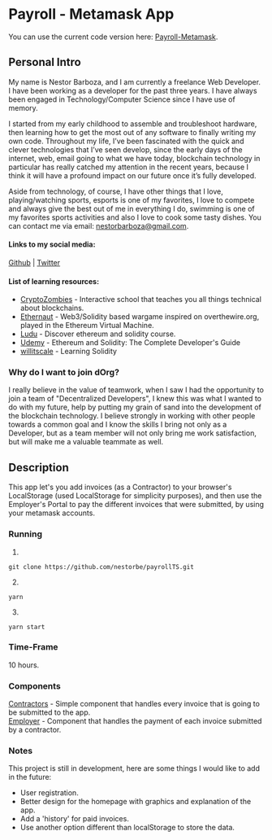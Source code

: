 # Payroll - Metamask App

You can use the current code version here: [Payroll-Metamask](https://payroll-metamask.herokuapp.com/).

## Personal Intro

My name is Nestor Barboza, and I am currently a freelance Web Developer. I have been working as a developer for the past three years. I have always been engaged in Technology/Computer Science since I have use of memory. 

I started from my early childhood to assemble and troubleshoot hardware, then learning how to get the most out of any software to finally writing my own code. Throughout my life, I’ve been fascinated with the quick and clever technologies that I’ve seen develop, since the early days of the internet, web, email going to what we have today, blockchain technology in particular has really catched my attention in the recent years, because I think it will have a profound impact on our future once it’s fully developed.

Aside from technology, of course, I have other things that I love, playing/watching sports, esports is one of my favorites, I love to compete and always give the best out of me in everything I do, swimming is one of my favorites sports activities and also I love to cook some tasty dishes.
You can contact me via email: nestorbarboza@gmail.com.
 

#### Links to my social media:

[Github](https://github.com/nestorbe) |
[Twitter](https://twitter.com/nestorbe)

#### List of learning resources:

- [CryptoZombies](https://cryptozombies.io/) - Interactive school that teaches you all things technical about blockchains.
- [Ethernaut](https://ethernaut.openzeppelin.com/) - Web3/Solidity based wargame inspired on overthewire.org, played in the Ethereum Virtual Machine. 
- [Ludu](https://www.ludu.co/course/ethereum/what-is-ethereum) - Discover ethereum and solidity course.
- [Udemy](https://www.udemy.com/course/ethereum-and-solidity-the-complete-developers-guide/) - Ethereum and Solidity: The Complete Developer's Guide
- [willitscale](https://github.com/willitscale/learning-solidity) - Learning Solidity

### Why do I want to join dOrg?

I really believe in the value of teamwork, when I saw I had the opportunity to join a team of "Decentralized Developers", I knew this was what I wanted to do with my future, help by putting my grain of sand into the development of the blockchain technology.  I believe strongly in working with other people towards a common goal and I know the skills I bring not only as a Developer, but as a team member will not only bring me work satisfaction, but will make me a valuable teammate as well.

## Description

This app let's you add invoices (as a Contractor) to your browser's LocalStorage (used LocalStorage for simplicity purposes), and then use the Employer's Portal to pay the different invoices that were submitted, by using your metamask accounts.

### Running
1. 
```
git clone https://github.com/nestorbe/payrollTS.git
```
2. 
```
yarn
```
3. 
```
yarn start
```

### Time-Frame

10 hours.

### Components
[Contractors](/src/containers/Contractors.tsx) - Simple component that handles every invoice that is going to be submitted to the app.  
[Employer](/src/containers/Employer.tsx) - Component that handles the payment of each invoice submitted by a contractor.
 

### Notes
This project is still in development, here are some things I would like to add in the future:

- User registration.
- Better design for the homepage with graphics and explanation of the app.
- Add a 'history' for paid invoices.
- Use another option different than localStorage to store the data.
